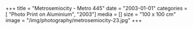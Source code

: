 +++
title = "Metrosemiocity - Metro 445"
date = "2003-01-01"
categories = [ "Photo Print on Aluminium", "2003"]
media = []
size = "100 x 100 cm"
image = "/img/photography/metrosemiocity-23.jpg"
+++
